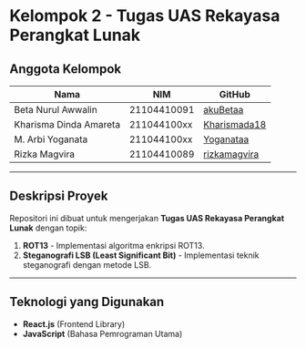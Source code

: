 # Kelompok 2 - Tugas UAS Rekayasa Perangkat Lunak

## Anggota Kelompok

| Nama                   | NIM         | GitHub                                          |
| ---------------------- | ----------- | ----------------------------------------------- |
| Beta Nurul Awwalin     | 21104410091 | [akuBetaa](https://github.com/akuBetaa)         |
| Kharisma Dinda Amareta | 211044100xx | [Kharismada18](https://github.com/Kharismada18) |
| M. Arbi Yoganata | 211044100xx | [Yoganataa](https://github.com/Yoganataa) |
| Rizka Magvira | 21104410089 | [rizkamagvira](https://github.com/rizkamagvira) |

---

## Deskripsi Proyek

Repositori ini dibuat untuk mengerjakan **Tugas UAS Rekayasa Perangkat Lunak** dengan topik:

1. **ROT13** - Implementasi algoritma enkripsi ROT13.
2. **Steganografi LSB (Least Significant Bit)** - Implementasi teknik steganografi dengan metode LSB.

---

## Teknologi yang Digunakan

- **React.js** (Frontend Library)
- **JavaScript** (Bahasa Pemrograman Utama)
